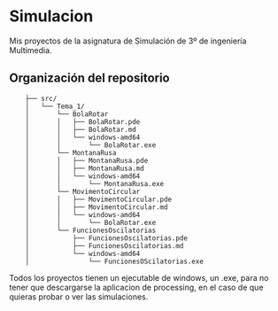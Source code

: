 # Simulacion
Mis proyectos de la asignatura de Simulación de 3º de ingeniería Multimedia.

## Organización del repositorio
```
    ├── src/
    │   └── Tema_1/
    │       └── BolaRotar
    │       │   ├── BolaRotar.pde
    │       │   ├── BolaRotar.md
    │       │   └── windows-amd64
    │       │       └── BolaRotar.exe
    │       └── MontanaRusa
    │       │   ├── MontanaRusa.pde
    │       │   ├── MontanaRusa.md
    │       │   └── windows-amd64
    │       │       └── MontanaRusa.exe
    │       └── MovimentoCircular
    │       │   ├── MovimentoCircular.pde
    │       │   ├── MovimentoCircular.md
    │       │   └── windows-amd64
    │       │       └── BolaRotar.exe
    │       └── FuncionesOscilatorias
    │           ├── FuncionesOscilatorias.pde
    │           ├── FuncionesOscilatorias.md
    │           └── windows-amd64
    │               └── FuncionesOScilatorias.exe

```

Todos los proyectos tienen un ejecutable de windows, un .exe, para no tener que descargarse la aplicacion de processing, en el caso de que quieras probar o ver las simulaciones.
